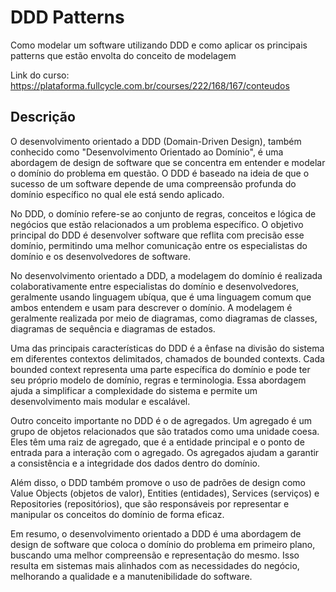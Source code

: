 # DDD Patterns

Como modelar um software utilizando DDD e como aplicar os principais patterns que estão envolta do conceito de modelagem

Link do curso: https://plataforma.fullcycle.com.br/courses/222/168/167/conteudos

## Descrição
 
O desenvolvimento orientado a DDD (Domain-Driven Design), também conhecido como "Desenvolvimento Orientado ao Domínio", é uma abordagem de design de software que se concentra em entender e modelar o domínio do problema em questão. O DDD é baseado na ideia de que o sucesso de um software depende de uma compreensão profunda do domínio específico no qual ele está sendo aplicado.

No DDD, o domínio refere-se ao conjunto de regras, conceitos e lógica de negócios que estão relacionados a um problema específico. O objetivo principal do DDD é desenvolver software que reflita com precisão esse domínio, permitindo uma melhor comunicação entre os especialistas do domínio e os desenvolvedores de software.

No desenvolvimento orientado a DDD, a modelagem do domínio é realizada colaborativamente entre especialistas do domínio e desenvolvedores, geralmente usando linguagem ubíqua, que é uma linguagem comum que ambos entendem e usam para descrever o domínio. A modelagem é geralmente realizada por meio de diagramas, como diagramas de classes, diagramas de sequência e diagramas de estados.

Uma das principais características do DDD é a ênfase na divisão do sistema em diferentes contextos delimitados, chamados de bounded contexts. Cada bounded context representa uma parte específica do domínio e pode ter seu próprio modelo de domínio, regras e terminologia. Essa abordagem ajuda a simplificar a complexidade do sistema e permite um desenvolvimento mais modular e escalável.

Outro conceito importante no DDD é o de agregados. Um agregado é um grupo de objetos relacionados que são tratados como uma unidade coesa. Eles têm uma raiz de agregado, que é a entidade principal e o ponto de entrada para a interação com o agregado. Os agregados ajudam a garantir a consistência e a integridade dos dados dentro do domínio.

Além disso, o DDD também promove o uso de padrões de design como Value Objects (objetos de valor), Entities (entidades), Services (serviços) e Repositories (repositórios), que são responsáveis por representar e manipular os conceitos do domínio de forma eficaz.

Em resumo, o desenvolvimento orientado a DDD é uma abordagem de design de software que coloca o domínio do problema em primeiro plano, buscando uma melhor compreensão e representação do mesmo. Isso resulta em sistemas mais alinhados com as necessidades do negócio, melhorando a qualidade e a manutenibilidade do software.
